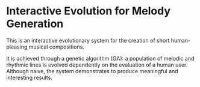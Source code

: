 # Interactive Evolution for Melody Generation

This is an interactive evolutionary system for the creation
of short human-pleasing musical compositions. 

It is achieved through a genetic algorithm (GA): a
population of melodic and rhythmic lines is evolved dependently
on the evaluation of a human user. Although naıve, the system
demonstrates to produce meaningful and interesting results.
